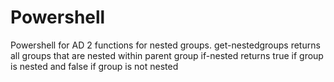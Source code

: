 # Powershell
Powershell for AD
2 functions for nested groups.
get-nestedgroups returns all groups that are nested within parent group
if-nested returns true if group is nested and false if group is not nested
